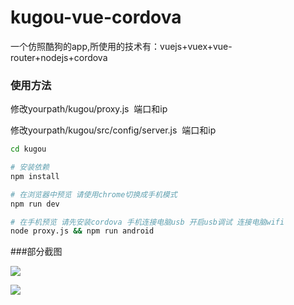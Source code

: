 # kugou-vue-cordova

一个仿照酷狗的app,所使用的技术有：vuejs+vuex+vue-router+nodejs+cordova

### 使用方法

修改yourpath/kugou/proxy.js  端口和ip

修改yourpath/kugou/src/config/server.js  端口和ip

``` bash
cd kugou

# 安装依赖
npm install

# 在浏览器中预览 请使用chrome切换成手机模式
npm run dev

# 在手机预览 请先安装cordova 手机连接电脑usb 开启usb调试 连接电脑wifi
node proxy.js && npm run android
```

###部分截图

![](https://github.com/linrui1994/kugou-vue-cordova/screenshot/1.jpg)

![](https://github.com/linrui1994/kugou-vue-cordova/screenshot/2.jpg)